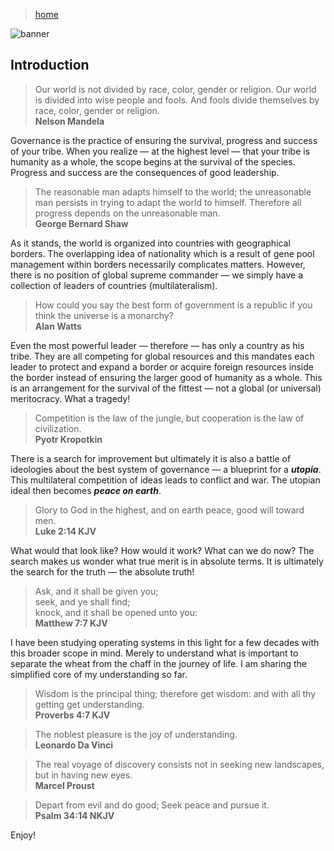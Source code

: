 > [home](../)

![banner](/governance/photos/banner.png)

## Introduction

> Our world is not divided by race, color, gender or religion.  Our world is divided into wise people and fools.  And fools divide themselves by race, color, gender or religion.  
> **Nelson Mandela**

Governance is the practice of ensuring the survival, progress and success of your tribe.  When you realize — at the highest level — that your tribe is humanity as a whole, the scope begins at the survival of the species.  Progress and success are the consequences of good leadership.

> The reasonable man adapts himself to the world; the unreasonable man persists in trying to adapt the world to himself.  Therefore all progress depends on the unreasonable man.  
> **George Bernard Shaw**

As it stands, the world is organized into countries with geographical borders.  The overlapping idea of nationality which is a result of gene pool management within borders necessarily complicates matters.  However, there is no position of global supreme commander — we simply have a collection of leaders of countries (multilateralism).

> How could you say the best form of government is a republic if you think the universe is a monarchy?  
> **Alan Watts**

Even the most powerful leader — therefore — has only a country as his tribe.  They are all competing for global resources and this mandates each leader to protect and expand a border or acquire foreign resources inside the border instead of ensuring the larger good of humanity as a whole.  This is an arrangement for the survival of the fittest — not a global (or universal) meritocracy.  What a tragedy!

> Competition is the law of the jungle, but cooperation is the law of civilization.  
> **Pyotr Kropotkin**

There is a search for improvement but ultimately it is also a battle of ideologies about the best system of governance — a blueprint for a **_utopia_**.  This multilateral competition of ideas leads to conflict and war.  The utopian ideal then becomes **_peace on earth_**.

> Glory to God in the highest, and on earth peace, good will toward men.  
> **Luke 2:14 KJV**

What would that look like?  How would it work?  What can we do now?  The search makes us wonder what true merit is in absolute terms.  It is ultimately the search for the truth — the absolute truth!

> Ask, and it shall be given you;  
> seek, and ye shall find;  
> knock, and it shall be opened unto you:  
> **Matthew 7:7 KJV**

I have been studying operating systems in this light for a few decades with this broader scope in mind.  Merely to understand what is important to separate the wheat from the chaff in the journey of life.  I am sharing the simplified core of my understanding so far.

> Wisdom is the principal thing; therefore get wisdom: and with all thy getting get understanding.  
> **Proverbs 4:7 KJV**

> The noblest pleasure is the joy of understanding.  
> **Leonardo Da Vinci**

> The real voyage of discovery consists not in seeking new landscapes, but in having new eyes.  
> **Marcel Proust**

> Depart from evil and do good; Seek peace and pursue it.  
> **Psalm 34:14 NKJV**

Enjoy!
